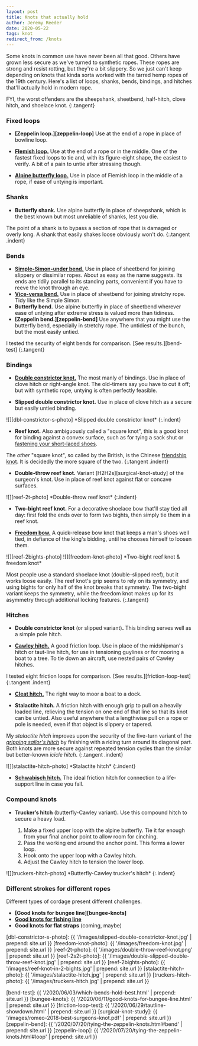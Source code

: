 ```yaml
---
layout: post
title: Knots that actually hold
author: Jeremy Reeder
date: 2020-05-22
tags: knot
redirect_from: /knots
---
```


Some knots in common use have never been all that good. Others have grown less
secure as we've turned to synthetic ropes. These ropes are strong and resist
rotting, but they're a bit slippery. So we just can't keep depending on knots
that kinda sorta worked with the tarred hemp ropes of the 19th century. Here's
a list of loops, shanks, bends, bindings, and hitches that'll actually hold in
modern rope.

FYI, the worst offenders are the sheepshank, sheetbend, half-hitch, clove
hitch, and shoelace knot.
{:.tangent}


### Fixed loops

- **[Zeppelin loop.][zeppelin-loop]**
Use at the end of a rope in place of bowline loop.

- **[Flemish loop.][flemish-loop]**
Use at the end of a rope or in the middle.  One of the fastest fixed loops to
tie and, with its figure-eight shape, the easiest to verify. A bit of a pain to
untie after stressing though.

- **[Alpine butterfly loop.][butterfly-loop]**
Use in place of Flemish loop in the middle of a rope, if ease of untying is
important.


### Shanks
- **Butterfly shank.**
Use alpine butterfly in place of sheepshank, which is the best known but most
unreliable of shanks, lest you die.

The point of a shank is to bypass a section of rope that is damaged or overly
long. A shank that easily shakes loose obviously won't do.
{:.tangent .indent}


### Bends
- **[Simple-Simon-under bend.][simple-simon-under]**
Use in place of sheetbend for joining slippery or dissimilar ropes. About as
easy as the name suggests. Its ends are tidily parallel to its standing parts,
convenient if you have to reeve the knot through an eye.
- **[Vice-versa bend.][vice-versa-bend]**
Use in place of sheetbend for joining stretchy rope. Tidy like the Simple
Simon.
- **Butterfly bend.**
Use alpine butterfly in place of sheetbend wherever ease of untying after
extreme stress is valued more than tidiness.
- **[Zeppelin bend.][zeppelin-bend]**
Use anywhere that you might use the butterfly bend, especially in stretchy
rope. The untidiest of the bunch, but the most easily untied.

I tested the security of eight bends for comparison. [See results.][bend-test]
{:.tangent}


### Bindings
- **[Double constrictor knot.][double-constrictor]**
The most manly of bindings. Use in place of clove hitch or right-angle knot.
The old-timers say you have to cut it off; but with synthetic rope, untying is
often perfectly feasible.

- **Slipped double constrictor knot.**
Use in place of clove hitch as a secure but easily untied binding.

<div class="gallery" markdown="1">
![][dbl-constrictor-s-photo]
*Slipped double constrictor knot*
{:.indent}
</div>

- **Reef knot.**
Also ambiguously called a "square knot", this is a good knot for binding
against a convex surface, such as for tying a sack shut or [fastening your
short-laced shoes][short-shoelaces].

The _other_ "square knot", so called by the British, is the Chinese [friendship
knot][friendship-knot]. It is decidedly the more square of the two.
{:.tangent .indent}

- **Double-throw reef knot.**
Variant [H2H2s][surgical-knot-study] of the surgeon's knot. Use in place of
reef knot against flat or concave surfaces.

<div class="gallery" markdown="1">
![][reef-2t-photo]
*Double-throw reef knot*
{:.indent}
</div>

- **Two-bight reef knot.**
For a decorative shoelace bow that'll stay tied all day: first fold the ends
over to form two bights, then simply tie them in a reef knot.

- **[Freedom bow.][freedom-bow]**
A quick-release bow knot that keeps a man's shoes well tied, in defiance of the
king's bidding, until he chooses himself to loosen them.

<div class="gallery" markdown="1">
![][reef-2bights-photo]
![][freedom-knot-photo]
*Two-bight reef knot & freedom knot*
</div>

Most people use a standard shoelace knot (double-slipped reef), but it works
loose easily. The reef knot's grip seems to rely on its symmetry, and using
bights for only half of the knot breaks that symmetry. The two-bight variant
keeps the symmetry, while the freedom knot makes up for its asymmetry through
additional locking features.
{:.tangent}


### Hitches

- **Double constrictor knot** (or slipped variant)**.**
This binding serves well as a simple pole hitch.

- **[Cawley hitch.][cawley-hitch]**
A good friction loop. Use in place of the midshipman's hitch or taut-line
hitch, for use in tensioning guylines or for mooring a boat to a tree. To tie
down an aircraft, use nested pairs of Cawley hitches.

I tested eight friction loops for comparison. [See
results.][friction-loop-test]
{:.tangent .indent}

- **[Cleat hitch.][cleat-hitch]**
The right way to moor a boat to a dock.

- **Stalactite hitch.**
A friction hitch with enough grip to pull on a heavily loaded line, relieving
the tension on one end of that line so that its knot can be untied. Also useful
anywhere that a lengthwise pull on a rope or pole is needed, even if that
object is slippery or tapered.

My _stalactite hitch_ improves upon the security of the five-turn variant of
the _[gripping sailor's hitch][sailors-hitch]_ by finishing with a riding turn
around its diagonal part. Both knots are more secure against repeated tension
cycles than the similar but better-known _icicle hitch_.
{:.tangent .indent}

<div class="gallery" markdown="1">
![][stalactite-hitch-photo]
*Stalactite hitch*
{:.indent}
</div>

- **[Schwabisch hitch.][schwabisch-hitch]**
The ideal friction hitch for connection to a life-support line in case you
fall.


### Compound knots

- **Trucker’s hitch** (butterfly-Cawley variant)**.**
Use this compound hitch to secure a heavy load.

	1. Make a fixed upper loop with the alpine butterfly. Tie it far enough from your final anchor point to allow room for cinching.
	2. Pass the working end around the anchor point. This forms a lower loop.
	3. Hook onto the upper loop with a Cawley hitch.
	4. Adjust the Cawley hitch to tension the lower loop.

<div class="gallery" markdown="1">
![][truckers-hitch-photo]
*Butterfly-Cawley trucker's hitch*
{:.indent}
</div>


### Different strokes for different ropes

Different types of cordage present different challenges.

- **[Good knots for bungee line][bungee-knots]**
- **[Good knots for fishing line][fishing-knots]**
- **Good knots for flat straps** (coming, maybe)


[dbl-constrictor-s-photo]: {{ '/images/slipped-double-constrictor-knot.jpg'       | prepend: site.url }}
[freedom-knot-photo]:      {{ '/images/freedom-knot.jpg'                          | prepend: site.url }}
[reef-2t-photo]:           {{ '/images/double-throw-reef-knot.png'                | prepend: site.url }}
[reef-2s2t-photo]:         {{ '/images/double-slipped-double-throw-reef-knot.jpg' | prepend: site.url }}
[reef-2bights-photo]:      {{ '/images/reef-knot-in-2-bights.jpg'                 | prepend: site.url }}
[stalactite-hitch-photo]:  {{ '/images/stalactite-hitch.jpg'                      | prepend: site.url }}
[truckers-hitch-photo]:    {{ '/images/truckers-hitch.jpg'                        | prepend: site.url }}

[bend-test]:           {{ '/2020/06/03/which-bends-hold-best.html'         | prepend: site.url }}
[bungee-knots]:        {{ '/2020/06/11/good-knots-for-bungee-line.html'    | prepend: site.url }}
[friction-loop-test]:  {{ '/2020/06/29/tautline-showdown.html'             | prepend: site.url }}
[surgical-knot-study]: {{ '/images/romeo-2018-best-surgeons-knot.pdf'      | prepend: site.url }}
[zeppelin-bend]:       {{ '/2020/07/20/tying-the-zeppelin-knots.html#bend' | prepend: site.url }}
[zeppelin-loop]:       {{ '/2020/07/20/tying-the-zeppelin-knots.html#loop' | prepend: site.url }}

[butterfly-bend]:     https://www.netknots.com/rope_knots/alpine-butterfly-bend
[butterfly-loop]:     https://www.netknots.com/rope_knots/butterfly-knot
[cawley-hitch]:       https://en.wikipedia.org/wiki/Adjustable_grip_hitch
[cleat-hitch]:        https://riggingdoctor.com/life-aboard/2016/1/11/cleat-hitch
[double-constrictor]: https://captnmike.com/2011/10/15/double-constrictor/
[fishing-knots]:      https://lmtribune.com/outdoors/better-knots-mean-more-fishing-stories-will-have-happy-endings/article_4d010c43-2181-5531-b6a3-5f79b58f0815.html
[flemish-loop]:       https://www.netknots.com/rope_knots/figure-eight
[freedom-bow]:        https://fieggen.com/shoelace/freedomknotflipbook.htm
[friendship-knot]:    https://en.wikipedia.org/wiki/Friendship_knot
[sailors-hitch]:      https://notableknotindex.webs.com/sailorhitches.html
[schwabisch-hitch]:   https://www.netknots.com/rope_knots/schwabisch-hitch
[short-shoelaces]:    http://shortshoelaces.jackdesert.com/
[simple-simon-under]: https://en.wikipedia.org/wiki/Simple_Simon_under
[vice-versa-bend]:    https://en.wikipedia.org/wiki/Reever_Knot

